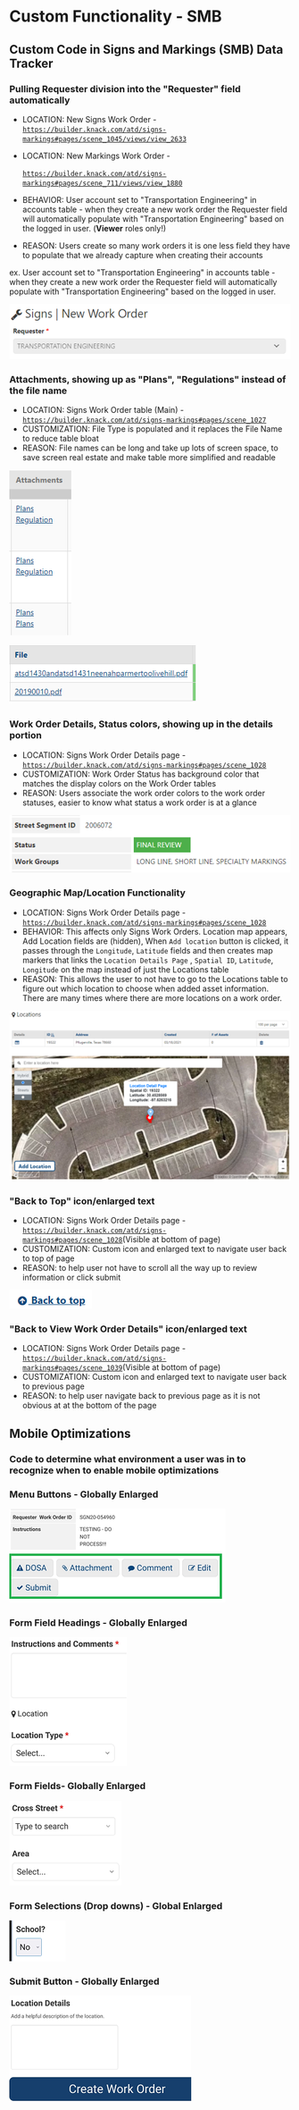 # Custom Functionality - SMB

## Custom Code in Signs and Markings (SMB) Data Tracker

### Pulling Requester division into the "Requester" field automatically&#x20;

* LOCATION: New Signs Work Order - [`https://builder.knack.com/atd/signs-markings#pages/scene_1045/views/view_2633`](https://builder.knack.com/atd/signs-markings#pages/scene\_1045/views/view\_2633)
*   LOCATION: New Markings Work Order -&#x20;

    [`https://builder.knack.com/atd/signs-markings#pages/scene_711/views/view_1880`](https://builder.knack.com/atd/signs-markings#pages/scene\_711/views/view\_1880)
* BEHAVIOR:  User account set to "Transportation Engineering" in accounts table - when they create a new work order the Requester field will automatically populate with "Transportation Engineering" based on the logged in user. (**Viewer** roles only!)
* REASON: Users create so many work orders it is one less field they have to populate that we already capture when creating their accounts

ex. User account set to "Transportation Engineering" in accounts table - when they create a new work order the Requester field will automatically populate with "Transportation Engineering" based on the logged in user.

![This division is being populated here under the "Requester" field, user doesn't have to populate it ](<../../.gitbook/assets/image (46).png>)

### **Attachments, showing up as "Plans", "Regulations" instead of the file name**

* LOCATION: Signs Work Order table (Main) - [`https://builder.knack.com/atd/signs-markings#pages/scene_1027`](https://builder.knack.com/atd/signs-markings#pages/scene\_1027)
* CUSTOMIZATION: File Type is populated and it replaces the File Name to reduce table bloat
* REASON: File names can be long and take up lots of screen space, to save screen real estate and make table more simplified and readable

![Simple Name for Attachments, using Attachment Type to show on main table](<../../.gitbook/assets/image (52).png>)

![Real name of attachments, some a very long and take up too much space](<../../.gitbook/assets/image (50).png>)

### Work Order Details, Status colors, showing up in the details portion

* LOCATION: Signs Work Order Details page - [`https://builder.knack.com/atd/signs-markings#pages/scene_1028`](https://builder.knack.com/atd/signs-markings#pages/scene\_1028)
* CUSTOMIZATION: Work Order Status has background color that matches the display colors on the Work Order tables
* REASON: Users associate the work order colors to the work order statuses, easier to know what status a work order is at a glance

![](<../../.gitbook/assets/image (51).png>)

### Geographic Map/Location Functionality

* LOCATION: Signs Work Order Details page - [`https://builder.knack.com/atd/signs-markings#pages/scene_1028`](https://builder.knack.com/atd/signs-markings#pages/scene\_1028)
* BEHAVIOR: This affects only Signs Work Orders. Location map appears, Add Location fields are (hidden), When `Add location` button is clicked, it passes through the `Longitude`, `Latitude` fields and then creates map markers that links the `Location Details Page` , `Spatial ID`, `Latitude`, `Longitude` on the map instead of just the Locations table
* REASON: This allows the user to not have to go to the Locations table to figure out which location to choose when added asset information. There are many times where there are more locations on a work order.

![](<../../.gitbook/assets/image (41).png>)

### "Back to Top" icon/enlarged text&#x20;

* LOCATION: Signs Work Order Details page - [`https://builder.knack.com/atd/signs-markings#pages/scene_1028`](https://builder.knack.com/atd/signs-markings#pages/scene\_1028)(Visible at bottom of page)
* CUSTOMIZATION: Custom icon and enlarged text to navigate user back to top of page
* REASON: to help user not have to scroll all the way up to review information or click submit

![](<../../.gitbook/assets/image (34).png>)

### "Back to View Work Order Details" icon/enlarged text&#x20;

* &#x20;LOCATION: Signs Work Order Details page - [`https://builder.knack.com/atd/signs-markings#pages/scene_1039`](https://builder.knack.com/atd/signs-markings#pages/scene\_1039)(Visible at bottom of page)
* CUSTOMIZATION: Custom icon and enlarged text to navigate user back to previous page
* REASON: to help user navigate back to previous page as it is not obvious at at the bottom of the page

## Mobile Optimizations

### Code to determine what environment a user was in to recognize when to enable mobile optimizations

### Menu Buttons - Globally Enlarged

![](<../../.gitbook/assets/image (37).png>)

### Form Field Headings - Globally Enlarged

![](<../../.gitbook/assets/image (35).png>)

### Form Fields- Globally Enlarged

![](<../../.gitbook/assets/image (39).png>)

### Form Selections (Drop downs) - Global Enlarged

![](<../../.gitbook/assets/image (42).png>)

### Submit Button - Globally Enlarged

![](<../../.gitbook/assets/image (40).png>)
